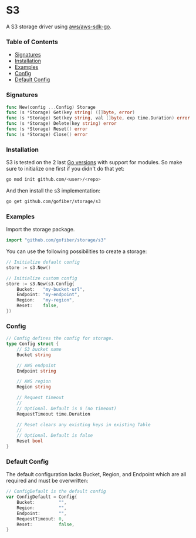 # S3

A S3 storage driver using [aws/aws-sdk-go](https://github.com/aws/aws-sdk-go).

### Table of Contents
- [Signatures](#signatures)
- [Installation](#installation)
- [Examples](#examples)
- [Config](#config)
- [Default Config](#default-config)

### Signatures
```go
func New(config ...Config) Storage
func (s *Storage) Get(key string) ([]byte, error)
func (s *Storage) Set(key string, val []byte, exp time.Duration) error
func (s *Storage) Delete(key string) error
func (s *Storage) Reset() error
func (s *Storage) Close() error
```
### Installation
S3 is tested on the 2 last [Go versions](https://golang.org/dl/) with support for modules. So make sure to initialize one first if you didn't do that yet:
```bash
go mod init github.com/<user>/<repo>
```
And then install the s3 implementation:
```bash
go get github.com/gofiber/storage/s3
```

### Examples
Import the storage package.
```go
import "github.com/gofiber/storage/s3"
```

You can use the following possibilities to create a storage:
```go
// Initialize default config
store := s3.New()

// Initialize custom config
store := s3.New(s3.Config{
	Bucket:   "my-bucket-url",
	Endpoint: "my-endpoint",
	Region:   "my-region",
	Reset:    false,
})
```

### Config
```go
// Config defines the config for storage.
type Config struct {
	// S3 bucket name
	Bucket string

	// AWS endpoint
	Endpoint string

	// AWS region
	Region string

	// Request timeout
	//
	// Optional. Default is 0 (no timeout)
	RequestTimeout time.Duration

	// Reset clears any existing keys in existing Table
	//
	// Optional. Default is false
	Reset bool
}
```

### Default Config
The default configuration lacks Bucket, Region, and Endpoint which are all required and must be overwritten:
```go
// ConfigDefault is the default config
var ConfigDefault = Config{
	Bucket:         "",
	Region:         "",
	Endpoint:       "",
	RequestTimeout: 0,
	Reset:          false,
}
```
